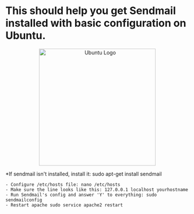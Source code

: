 # This should help you get Sendmail installed with basic configuration on Ubuntu.

<p align="center">
  <a href="https://ubuntu.com/" target="blank"><img src="https://149366088.v2.pressablecdn.com/wp-content/uploads/2020/04/ubuntu-focal-logo-Untitled-1.jpg" width="320" alt="Ubuntu Logo" /></a>
</p>


*If sendmail isn't installed, install it: sudo apt-get install sendmail

```
- Configure /etc/hosts file: nano /etc/hosts
- Make sure the line looks like this: 127.0.0.1 localhost yourhostname
- Run Sendmail's config and answer 'Y' to everything: sudo sendmailconfig
- Restart apache sudo service apache2 restart
```
